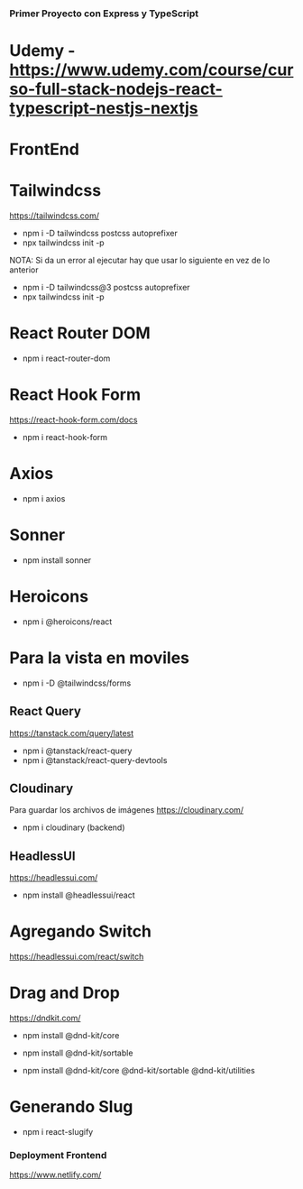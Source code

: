### Primer Proyecto con Express y TypeScript
#
# Udemy - https://www.udemy.com/course/curso-full-stack-nodejs-react-typescript-nestjs-nextjs

# FrontEnd

# Tailwindcss
https://tailwindcss.com/

- npm i -D tailwindcss postcss autoprefixer
- npx tailwindcss init -p

NOTA: Si da un error al ejecutar hay que usar lo siguiente en vez de lo anterior
- npm i -D tailwindcss@3 postcss autoprefixer
- npx tailwindcss init -p

# React Router DOM
- npm i react-router-dom

#  React Hook Form
https://react-hook-form.com/docs

- npm i react-hook-form

# Axios
- npm i axios

# Sonner
- npm install sonner

# Heroicons
- npm i @heroicons/react

# Para la vista en moviles
- npm i -D @tailwindcss/forms

## React Query
https://tanstack.com/query/latest

- npm i @tanstack/react-query
- npm i @tanstack/react-query-devtools

## Cloudinary
Para guardar los archivos de imágenes
https://cloudinary.com/

- npm i cloudinary (backend)

## HeadlessUI
https://headlessui.com/

- npm install @headlessui/react

# Agregando Switch
https://headlessui.com/react/switch

# Drag and Drop
https://dndkit.com/

- npm install @dnd-kit/core
- npm install @dnd-kit/sortable

- npm install @dnd-kit/core @dnd-kit/sortable @dnd-kit/utilities

# Generando Slug 
- npm i react-slugify

### Deployment Frontend
https://www.netlify.com/

